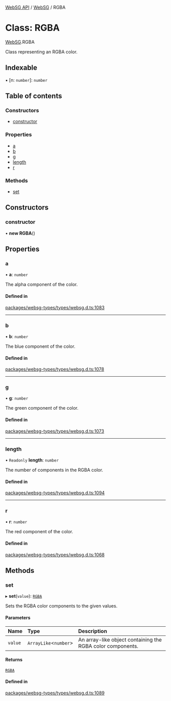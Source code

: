 [WebSG API](../README.md) / [WebSG](../modules/WebSG.md) / RGBA

# Class: RGBA

[WebSG](../modules/WebSG.md).RGBA

Class representing an RGBA color.

## Indexable

▪ [n: `number`]: `number`

## Table of contents

### Constructors

- [constructor](WebSG.RGBA.md#constructor)

### Properties

- [a](WebSG.RGBA.md#a)
- [b](WebSG.RGBA.md#b)
- [g](WebSG.RGBA.md#g)
- [length](WebSG.RGBA.md#length)
- [r](WebSG.RGBA.md#r)

### Methods

- [set](WebSG.RGBA.md#set)

## Constructors

### constructor

• **new RGBA**()

## Properties

### a

• **a**: `number`

The alpha component of the color.

#### Defined in

[packages/websg-types/types/websg.d.ts:1083](https://github.com/thirdroom/thirdroom/blob/3d97b348/packages/websg-types/types/websg.d.ts#L1083)

___

### b

• **b**: `number`

The blue component of the color.

#### Defined in

[packages/websg-types/types/websg.d.ts:1078](https://github.com/thirdroom/thirdroom/blob/3d97b348/packages/websg-types/types/websg.d.ts#L1078)

___

### g

• **g**: `number`

The green component of the color.

#### Defined in

[packages/websg-types/types/websg.d.ts:1073](https://github.com/thirdroom/thirdroom/blob/3d97b348/packages/websg-types/types/websg.d.ts#L1073)

___

### length

• `Readonly` **length**: `number`

The number of components in the RGBA color.

#### Defined in

[packages/websg-types/types/websg.d.ts:1094](https://github.com/thirdroom/thirdroom/blob/3d97b348/packages/websg-types/types/websg.d.ts#L1094)

___

### r

• **r**: `number`

The red component of the color.

#### Defined in

[packages/websg-types/types/websg.d.ts:1068](https://github.com/thirdroom/thirdroom/blob/3d97b348/packages/websg-types/types/websg.d.ts#L1068)

## Methods

### set

▸ **set**(`value`): [`RGBA`](WebSG.RGBA.md)

Sets the RGBA color components to the given values.

#### Parameters

| Name | Type | Description |
| :------ | :------ | :------ |
| `value` | `ArrayLike`<`number`\> | An array-like object containing the RGBA color components. |

#### Returns

[`RGBA`](WebSG.RGBA.md)

#### Defined in

[packages/websg-types/types/websg.d.ts:1089](https://github.com/thirdroom/thirdroom/blob/3d97b348/packages/websg-types/types/websg.d.ts#L1089)
